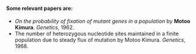 #### Some relevant papers are:

* *On the probability of fixation of mutant genes in a population* by **Motoo Kimura**. *Genetics*, 1962.
* The number of heterozygous nucleotide sites maintained in a finite population due to steady flux of mutation by Motoo Kimura. *Genetics*, 1968.
